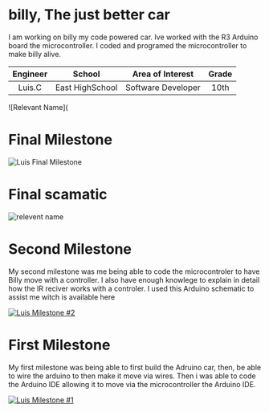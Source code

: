﻿# billy, The just better car 
I am working on billy my code powered car. Ive worked with the R3 Arduino board the microcontroller. I coded and programed the microcontroller to make billy alive. 

| **Engineer** | **School** | **Area of Interest** | **Grade** |
|:--:|:--:|:--:|:--:|
| Luis.C| East HighSchool | Software Developer  | 10th 

![Relevant Name](

# Final Milestone



![Luis Final Milestone](https://res.cloudinary.com/marcomontalbano/image/upload/v1702479998/video_to_markdown/images/youtube--au00PJyZ0bs-c05b58ac6eb4c4700831b2b3070cd403.jpg)


# Final scamatic
![relevent name](https://docs.sunfounder.com/projects/3in1-kit/en/latest/_images/car_remote.png)



# Second Milestone 

My second milestone was me being able to code the microcontroler to have Billy move with a controller. I also have enough knowlege to explain in detail how the IR reciver works with a controler. I used this Arduino schematic to assist me witch is available here 

[![Luis Milestone #2](https://res.cloudinary.com/marcomontalbano/image/upload/v1700601114/video_to_markdown/images/youtube--aZ8AYMIFTZI-c05b58ac6eb4c4700831b2b3070cd403.jpg)](https://www.youtube.com/watch?v=aZ8AYMIFTZI "Luis Milestone #2")

# First Milestone
  

My first milestone was being able to first build the Adruino car, then, be able to wire the arduino to then make it move via wires. Then i was able to code the Arduino IDE allowing it to move via the microcontroller the  Arduino IDE. 

[![Luis Milestone #1](https://res.cloudinary.com/marcomontalbano/image/upload/v1700177342/video_to_markdown/images/youtube--fTIqqK6hcFU-c05b58ac6eb4c4700831b2b3070cd403.jpg)](https://www.youtube.com/watch?v=fTIqqK6hcFU "Luis Milestone #1")

